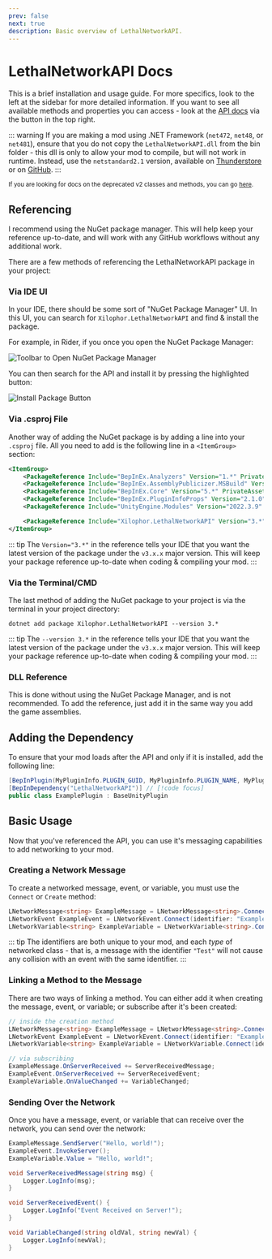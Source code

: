 ```yaml
---
prev: false
next: true
description: Basic overview of LethalNetworkAPI.
---
```


# LethalNetworkAPI Docs

This is a brief installation and usage guide. For more specifics, look to the left at the sidebar for more detailed information. If you want to see all available methods and properties you can access - look at the [API docs](/api/) via the button in the top right.

::: warning
If you are making a mod using .NET Framework (`net472`, `net48`, or `net481`), ensure that you do not copy the `LethalNetworkAPI.dll` from the bin folder - this dll is only to allow your mod to compile, but will not work in runtime. Instead, use the `netstandard2.1` version, available on [Thunderstore](https://thunderstore.io/c/lethal-company/p/xilophor/LethalNetworkAPI) or on [GitHub](https://github.com/Xilophor/LethalNetworkAPI/releases).
:::

<small>If you are looking for docs on the deprecated v2 classes and methods, you can go [here](/articles/v2/overview).</small>

## Referencing

I recommend using the NuGet package manager. This will help keep your reference up-to-date, and will work with any GitHub workflows without any additional work.

There are a few methods of referencing the LethalNetworkAPI package in your project:

### Via IDE UI

In your IDE, there should be some sort of "NuGet Package Manager" UI. In this UI, you can search for `Xilophor.LethalNetworkAPI` and find & install the package.

For example, in Rider, if you once you open the NuGet Package Manager:

![Toolbar to Open NuGet Package Manager](/articles/Rider_NuGet_Tools_UI.png)

You can then search for the API and install it by pressing the highlighted button:

![Install Package Button](/articles/Rider_NuGet_Install_Package.png)

### Via .csproj File

Another way of adding the NuGet package is by adding a line into your `.csproj` file. All you need to add is the following line in a `<ItemGroup>` section:

```xml
<ItemGroup>
    <PackageReference Include="BepInEx.Analyzers" Version="1.*" PrivateAssets="all"/>
    <PackageReference Include="BepInEx.AssemblyPublicizer.MSBuild" Version="0.4.1" PrivateAssets="all"/>
    <PackageReference Include="BepInEx.Core" Version="5.*" PrivateAssets="all"/>
    <PackageReference Include="BepInEx.PluginInfoProps" Version="2.1.0" PrivateAssets="all"/>
    <PackageReference Include="UnityEngine.Modules" Version="2022.3.9" PrivateAssets="all"/>

    <PackageReference Include="Xilophor.LethalNetworkAPI" Version="3.*" PrivateAssets="all"/> <!-- [!code ++] [!code focus] -->
</ItemGroup>
```

::: tip
The `Version="3.*"` in the reference tells your IDE that you want the latest version of the package under the `v3.x.x` major version. This will keep your package reference up-to-date when coding & compiling your mod.
:::

### Via the Terminal/CMD

The last method of adding the NuGet package to your project is via the terminal in your project directory:

```shell
dotnet add package Xilophor.LethalNetworkAPI --version 3.*
```

::: tip
The `--version 3.*` in the reference tells your IDE that you want the latest version of the package under the `v3.x.x` major version. This will keep your package reference up-to-date when coding & compiling your mod.
:::

### DLL Reference

This is done without using the NuGet Package Manager, and is not recommended. To add the reference, just add it in the same way you add the game assemblies.

## Adding the Dependency

To ensure that your mod loads after the API and only if it is installed, add the following line:

```csharp
[BepInPlugin(MyPluginInfo.PLUGIN_GUID, MyPluginInfo.PLUGIN_NAME, MyPluginInfo.PLUGIN_VERSION)]
[BepInDependency("LethalNetworkAPI")] // [!code focus]
public class ExamplePlugin : BaseUnityPlugin
```

## Basic Usage

Now that you've referenced the API, you can use it's messaging capabilities to add networking to your mod. 

### Creating a Network Message

To create a networked message, event, or variable, you must use the `Connect` or `Create` method:

```csharp
LNetworkMessage<string> ExampleMessage = LNetworkMessage<string>.Connect(identifier: "ExampleMessage");
LNetworkEvent ExampleEvent = LNetworkEvent.Connect(identifier: "ExampleEvent");
LNetworkVariable<string> ExampleVariable = LNetworkVariable<string>.Connect(identifier: "ExampleVariable");
```

::: tip
The identifiers are both unique to your mod, and each *type* of networked class - that is, a message with the identifier `"Test"` will not cause any collision with an event with the same identifier.
:::

### Linking a Method to the Message

There are two ways of linking a method. You can either add it when creating the message, event, or variable; or subscribe after it's been created:

```csharp
// inside the creation method
LNetworkMessage<string> ExampleMessage = LNetworkMessage<string>.Connect(identifier: "ExampleMessage", onClientReceived: ClientReceivedMessage);
LNetworkEvent ExampleEvent = LNetworkEvent.Connect(identifier: "ExampleEvent", onClientReceived: ClientReceivedMessage);
LNetworkVariable<string> ExampleVariable = LNetworkVariable.Connect(identifier: "ExampleVariable", onValueChanged: VariableChanged);

// via subscribing
ExampleMessage.OnServerReceived += ServerReceivedMessage;
ExampleEvent.OnServerReceived += ServerReceivedEvent;
ExampleVariable.OnValueChanged += VariableChanged;
```

### Sending Over the Network

Once you have a message, event, or variable that can receive over the network, you can send over the network:

```csharp
ExampleMessage.SendServer("Hello, world!");
ExampleEvent.InvokeServer();
ExampleVariable.Value = "Hello, world!";

void ServerReceivedMessage(string msg) {
    Logger.LogInfo(msg);
}

void ServerReceivedEvent() {
    Logger.LogInfo("Event Received on Server!");
}

void VariableChanged(string oldVal, string newVal) {
    Logger.LogInfo(newVal);
}
```
